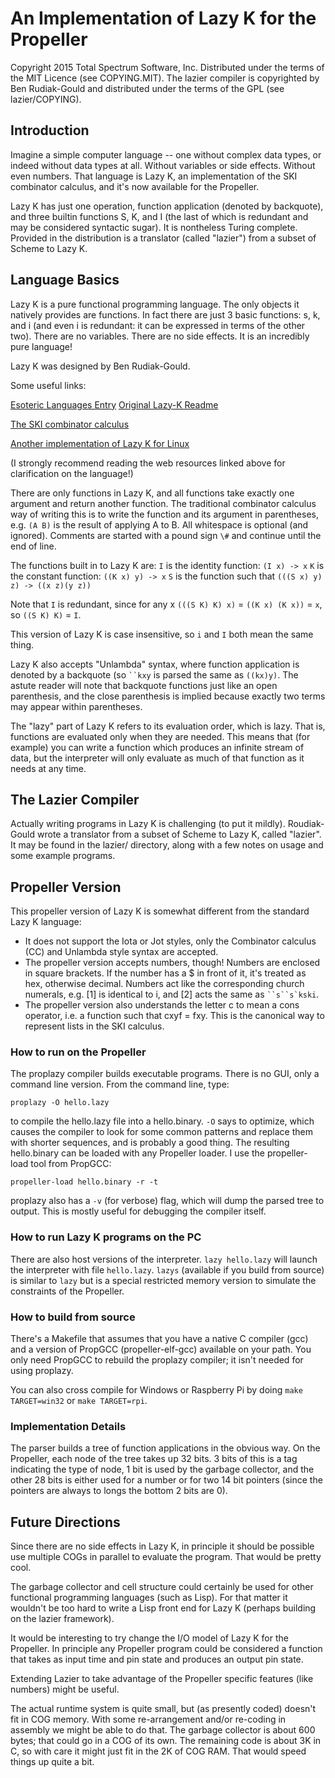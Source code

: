 # An Implementation of Lazy K for the Propeller

Copyright 2015 Total Spectrum Software, Inc.
Distributed under the terms of the MIT Licence (see COPYING.MIT).
The lazier compiler is copyrighted by Ben Rudiak-Gould and distributed
under the terms of the GPL (see lazier/COPYING).

## Introduction

Imagine a simple computer language -- one without complex data types, or indeed without data types at all. Without variables or side effects. Without even numbers. That language is Lazy K, an implementation of the SKI combinator calculus, and it's now available for the Propeller.

Lazy K  has just one operation, function application (denoted by backquote), and three builtin functions S, K, and I (the last of which is redundant and may be considered syntactic sugar). It is nontheless Turing complete. Provided in the distribution is a translator (called "lazier") from a subset of Scheme to Lazy K.


## Language Basics

Lazy K is a pure functional programming language. The only objects it natively provides are functions. In fact there are just 3 basic functions: s, k, and i (and even i is redundant: it can be expressed in terms of the other two). There are no variables. There are no side effects. It is an incredibly pure language!

Lazy K was designed by Ben Rudiak-Gould.

Some useful links:

[Esoteric Languages Entry](http://esolangs.org/wiki/Lazy_K)
[Original Lazy-K Readme](http://tromp.github.io/cl/lazy-k.html)

[The SKI combinator calculus](http://en.wikipedia.org/wiki/SKI_combinator_calculus)

[Another implementation of Lazy K for Linux](https://github.com/msullivan/LazyK)


(I strongly recommend reading the web resources linked above for clarification on the language!)

There are only functions in Lazy K, and all functions take exactly one argument and return another function. The traditional combinator calculus way of writing this is to write the function and its argument in parentheses, e.g. `(A B)` is the result of applying A to B. All whitespace is optional (and ignored). Comments are started with a pound sign `\#` and continue until the end of line.

The functions built in to Lazy K are:
`I` is the identity function: `(I x) -> x`
`K` is the constant function: `((K x) y) -> x`
`S` is the function such that `(((S x) y) z) -> ((x z)(y z))`

Note that `I` is redundant, since for any x `(((S K) K) x)` = `((K x) (K x))` = `x`, so `((S K) K)` = `I`.

This version of Lazy K is case insensitive, so `i` and `I` both mean the same thing.

Lazy K also accepts "Unlambda" syntax, where function application is denoted by a backquote (so ``` ``kxy ``` is parsed the same as `((kx)y)`. The astute reader will note that backquote functions just like an open parenthesis, and the close parenthesis is implied because exactly two terms may appear within parentheses.

The "lazy" part of Lazy K refers to its evaluation order, which is lazy. That is, functions are evaluated only when they are needed. This means that (for example) you can write a function which produces an infinite stream of data, but the interpreter will only evaluate as much of that function as it needs at any time.

## The Lazier Compiler

Actually writing programs in Lazy K is challenging (to put it mildly). Roudiak-Gould wrote a translator from a subset of Scheme to Lazy K, called "lazier". It may be found in the lazier/ directory, along with a few notes on usage and some example programs.

## Propeller Version

This propeller version of Lazy K is somewhat different from the standard Lazy K language:

- It does not support the Iota or Jot styles, only the Combinator calculus (CC) and Unlambda style syntax are accepted.
- The propeller version accepts numbers, though! Numbers are enclosed in square brackets. If the number has a $ in front of it, it's treated as hex, otherwise decimal. Numbers act like the corresponding church numerals, e.g. [1] is identical to i, and [2] acts the same as ``` ``s``s`kski ```.
- The propeller version also understands the letter c to mean a cons operator, i.e. a function such that cxyf = fxy. This is the canonical way to represent lists in the SKI calculus.

### How to run on the Propeller

The proplazy compiler builds executable programs. There is no GUI, only a command line version. From the command line, type:
```
proplazy -O hello.lazy
```
to compile the hello.lazy file into a hello.binary. `-O` says to optimize, which causes the compiler to look for some common patterns and replace them with shorter sequences, and is probably a good thing. The resulting hello.binary can be loaded with any Propeller loader. I use the propeller-load tool from PropGCC:
```
propeller-load hello.binary -r -t
```

proplazy also has a `-v` (for verbose) flag, which will dump the parsed tree to output. This is mostly useful for debugging the compiler itself.

### How to run Lazy K programs on the PC

There are also host versions of the interpreter. `lazy hello.lazy` will launch the interpreter with file `hello.lazy`. `lazys` (available if you build from source) is similar to `lazy` but is a special restricted memory version to simulate the constraints of the Propeller.

### How to build from source

There's a Makefile that assumes that you have a native C compiler (gcc) and a version of PropGCC (propeller-elf-gcc) available on your path. You only need PropGCC to rebuild the proplazy compiler; it isn't needed for using proplazy.

You can also cross compile for Windows or Raspberry Pi by doing `make TARGET=win32` or `make TARGET=rpi`.

### Implementation Details

The parser builds a tree of function applications in the obvious way. On the Propeller, each node of the tree takes up 32 bits. 3 bits of this is a tag indicating the type of node, 1 bit is used by the garbage collector, and the other 28 bits is either used for a number or for two 14 bit pointers (since the pointers are always to longs the bottom 2 bits are 0).

## Future Directions

Since there are no side effects in Lazy K, in principle it should be possible use multiple COGs in parallel to evaluate the program. That would be pretty cool.

The garbage collector and cell structure could certainly be used for other functional programming languages (such as Lisp). For that matter it wouldn't be too hard to write a Lisp front end for Lazy K (perhaps building on the lazier framework).

It would be interesting to try change the I/O model of Lazy K for the Propeller. In principle any Propeller program could be considered a function that takes as input time and pin state and produces an output pin state.

Extending Lazier to take advantage of the Propeller specific features (like numbers) might be useful.

The actual runtime system is quite small, but (as presently coded) doesn't fit in COG memory. With some re-arrangement and/or re-coding in assembly we might be able to do that. The garbage collector is about 600 bytes; that could go in a COG of its own. The remaining code is about 3K in C, so with care it might just fit in the 2K of COG RAM. That would speed things up quite a bit.
